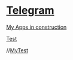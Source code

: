 # [Telegram](https://github.com/kolumnin/Telegram)

[My Apps in construction](https://kolumnin.github.io/MyApps/)

[Test](https://github.com/kolumnin/MyApps/blob/master/Login.php)

//[MyTest](https://kolumnin.github.io/MyApps/Login.php)
